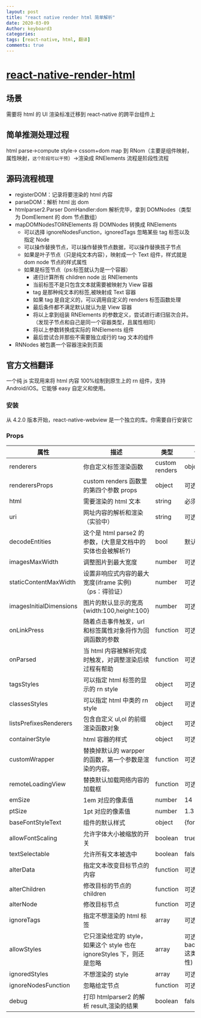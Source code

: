 ```yaml
---
layout: post
title: "react native render html 简单解析"
date: 2020-03-09
Author: keyboard3
categories:
tags: [react-native, html, 翻译]
comments: true
---
```


# [react-native-render-html](https://github.com/archriss/react-native-render-html)

## 场景

需要将 html 的 UI 渲染标准迁移到 react-native 的跨平台组件上

## 简单推测处理过程

html parse->compute style-> cssom+dom map 到 RNom（主要是组件映射，属性映射，`这个阶段可以干预`）->渲染成 RNElements
流程是阶段性流程

## 源码流程梳理

- registerDOM：记录将要渲染的 html 内容
- parseDOM：解析 html 出 dom
- htmlparser2.Parser DomHandler:dom 解析完毕，拿到 DOMNodes（类型为 DomElement 的 dom 节点数组）
- mapDOMNodesTORNElements 将 DOMNodes 转换成 RNElements
  - 可以选择 ignoreNodesFunction，ignoredTags 忽略某些 tag 标签以及指定 Node
  - 可以操作替换节点，可以操作替换节点数据，可以操作替换孩子节点
  - 如果是叶子节点（只是纯文本内容），映射成一个 Text 组件，样式就是 dom node 节点的样式属性
  - 如果是标签节点（ps:标签就认为是一个容器）
    - 递归计算所有 children node 出 RNElements
    - 当前标签不是只包含文本就需要被映射为 View 容器
    - tag 是那种纯文本的标签,被映射成 Text 容器
    - 如果 tag 是自定义的，可以调用自定义的 renders 标签函数处理
    - 最后条件都不满足默认就认为是 View 容器
    - 将以上拿到组装 RNElements 的参数定义，尝试进行递归层次合并。（发现子节点和自己是同一个容器类型，且属性相同）
    - 将以上参数转换成实际的 RNElements 组件
    - 最后尝试合并那些不需要独立成行的 tag 文本的组件
- RNNodes 被包裹一个容器渲染到页面

## 官方文档翻译

一个纯 js 实现用来将 html 内容 100%绘制到原生上的 rn 组件，支持 Android/iOS。它能够 easy 自定义和使用。

### 安装

从 4.2.0 版本开始，react-native-webview 是一个独立的库。你需要自行安装它

### Props

| 属性                    | 描述                                                                  | 类型           | 值要求                                |
| ----------------------- | --------------------------------------------------------------------- | -------------- | ------------------------------------- |
| renderers               | 你自定义标签渲染函数                                                  | custom renders | object                                | 可选，提供一些默认值(a,img) |
| renderersProps          | custom renders 函数里的第四个参数 props                               | object         | 可选                                  |
| html                    | 需要渲染的 html 文本                                                  | string         | 必须                                  |
| uri                     | 网址内容的解析和渲染（实验中）                                        | string         | 可选                                  |
| decodeEntities          | 这个是 html parse2 的参数，(大意是文档中的实体也会被解析?)            | bool           | 默认是 true                           |
| imagesMaxWidth          | 调整图片到最大宽度                                                    | number         | 可选                                  |
| staticContentMaxWidth   | 设置非响应式内容的最大宽度(iframe 实例)（ps：得验证）                 | number         | 可选                                  |
| imagesInitialDimensions | 图片的默认显示的宽高{width:100,height:100}                            | number         | 可选                                  |
| onLinkPress             | 随着点击事件触发，url 和标签属性对象将作为回调函数的参数              | function       | 可选                                  |
| onParsed                | 当 html 内容被解析完成时触发，对调整渲染后续过程有帮助                | function       | 可选                                  |
| tagsStyles              | 可以指定 html 标签的显示的 rn style                                   | object         | 可选                                  |
| classesStyles           | 可以指定 html 中类的 rn style                                         | object         | 可选                                  |
| listsPrefixesRenderers  | 包含自定义 ul,ol 的前缀渲染函数对象                                   | object         | 可选                                  |
| containerStyle          | html 容器的样式                                                       | object         | 可选                                  |
| customWrapper           | 替换掉默认的 warpper 的函数，第一个参数是渲染的内容。                 | function       | 可选                                  |
| remoteLoadingView       | 替换默认加载网络内容的加载框                                          | function       | 可选                                  |
| emSize                  | 1em 对应的像素值                                                      | number         | 14                                    |
| ptSize                  | 1pt 对应的像素值                                                      | number         | 1.3                                   |
| baseFontStyleText       | 组件的默认样式                                                        | object         | {fontSize:14}                         |
| allowFontScaling        | 允许字体大小被缩放的开关                                              | boolean        | true                                  |
| textSelectable          | 允许所有文本被选中                                                    | boolean        | false                                 |
| alterData               | 指定文本改变目标节点的内容                                            | function       | 可选                                  |
| alterChildren           | 修改目标的节点的 children                                             | function       | 可选                                  |
| alterNode               | 修改目标节点                                                          | function       | 可选                                  |
| ignoreTags              | 指定不想渲染的 html 标签                                              | array          | 可选                                  |
| allowStyles             | 它只渲染给定的 style，如果这个 style 也在 ignoreStyles 下，则还是忽略 | array          | 可选 (应该是 background 这类样式属性) |
| ignoredStyles           | 不想渲染的 style                                                      | array          | 可选                                  |
| ignoreNodesFunction     | 忽略给定节点                                                          | function       | 可选                                  |
| debug                   | 打印 htmlparser2 的解析 result,渲染的结果                             | boolean        | false                                 |
